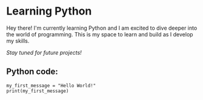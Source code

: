# Learning Python 

Hey there! I'm currently learning Python and I am excited to dive deeper into the world of programming. This is my space to learn and build as I develop my skills.

_Stay tuned for future projects!_


## Python code:

```
my_first_message = "Hello World!"
print(my_first_message)

```
